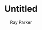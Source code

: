 ---
title: "Untitled"
year: "1964"
subtitle: "Ray Parker"
displayImg: "img/covers/Untitled, 1964, Ray Parker.jpg"
isArtworkInfo: 1
url: "https://www.wikiart.org/en/Search/Untitled%20Ray Parker"
newTab: 1
---